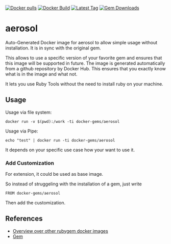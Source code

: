 [![Docker pulls](https://img.shields.io/docker/pulls/rubygem/aerosol.svg)](https://hub.docker.com/r/rubygem/aerosol/)
[![Docker Build](https://img.shields.io/docker/automated/rubygem/aerosol.svg)](https://hub.docker.com/r/rubygem/aerosol/)
[![Latest Tag](https://img.shields.io/github/tag/docker-rubygem/aerosol.svg)](https://hub.docker.com/r/rubygem/aerosol/)
[![Gem Downloads](https://img.shields.io/gem/dt/aerosol.svg)](https://rubygems.org/gems/aerosol/)
# aerosol

Auto-Generated Docker image for aerosol to allow simple usage without installation.
It is in sync with the original gem.

This allows to use a specific version of your favorite gem and ensures that this image will be supported in future.
The image is generated automatically from a github repository by Docker Hub.
This ensures that you exactly know what is in the image and what not.

It lets you use Ruby Tools without the need to install ruby on your machine.

## Usage

Usage via file system:

`docker run -v $(pwd):/work -ti docker-gems/aerosol`

Usage via Pipe:

`echo "test" | docker run -ti docker-gems/aerosol`

It depends on your specific use case how your want to use it.

### Add Customization

For extension, it could be used as base image.

So instead of struggeling with the installation of a gem, just write

`FROM docker-gems/aerosol`

Then add the customization.

## References

 - [Overview over other rubygem docker images](https://github.com/thinkbot/docker-rubygem)
 - [Gem](https://rubygems.org/gems/aerosol/)
